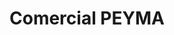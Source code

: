 ---
title: "Comercial PEYMA"
url: /caleta-de-velez/comercial-peyma-avenida-de-andalucia/
shop: motocicleta
---